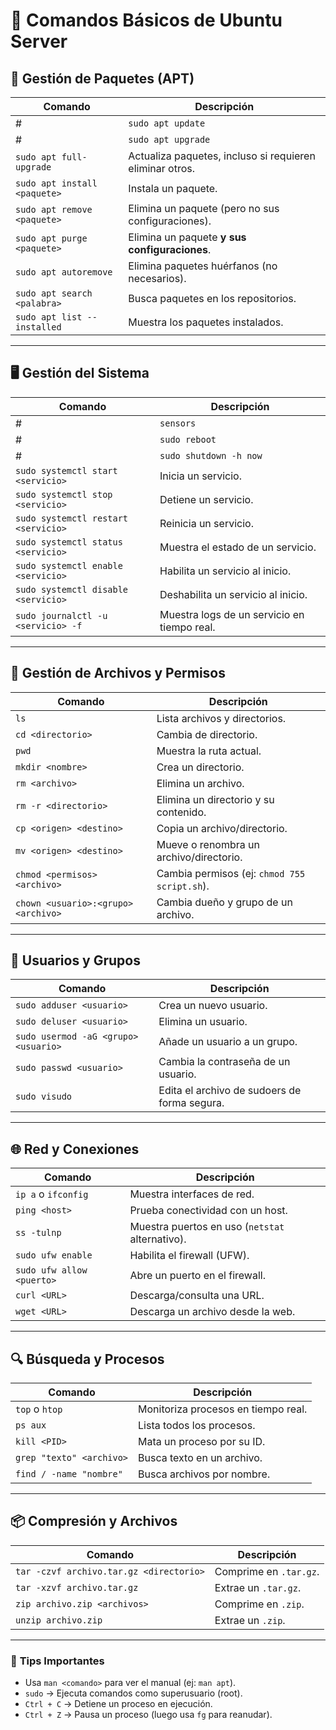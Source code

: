 # 📜 Comandos Básicos de Ubuntu Server

## 🔄 **Gestión de Paquetes (APT)**
| Comando | Descripción |
|---------|-------------|
# | `sudo apt update` | Actualiza la lista de paquetes disponibles. |  
# | `sudo apt upgrade` | Actualiza los paquetes instalados. |  
| `sudo apt full-upgrade` | Actualiza paquetes, incluso si requieren eliminar otros. |  
| `sudo apt install <paquete>` | Instala un paquete. |  
| `sudo apt remove <paquete>` | Elimina un paquete (pero no sus configuraciones). |  
| `sudo apt purge <paquete>` | Elimina un paquete **y sus configuraciones**. |  
| `sudo apt autoremove` | Elimina paquetes huérfanos (no necesarios). |  
| `sudo apt search <palabra>` | Busca paquetes en los repositorios. |  
| `sudo apt list --installed` | Muestra los paquetes instalados. |  

---

## 🖥 **Gestión del Sistema**
| Comando | Descripción |
|---------|-------------|
# | `sensors` | sudo apt install lm-sensors |  
# | `sudo reboot` | Reinicia el sistema. |  
# | `sudo shutdown -h now` | Apaga el sistema. |  
| `sudo systemctl start <servicio>` | Inicia un servicio. |  
| `sudo systemctl stop <servicio>` | Detiene un servicio. |  
| `sudo systemctl restart <servicio>` | Reinicia un servicio. |  
| `sudo systemctl status <servicio>` | Muestra el estado de un servicio. |  
| `sudo systemctl enable <servicio>` | Habilita un servicio al inicio. |  
| `sudo systemctl disable <servicio>` | Deshabilita un servicio al inicio. |  
| `sudo journalctl -u <servicio> -f` | Muestra logs de un servicio en tiempo real. |  

---

## 📂 **Gestión de Archivos y Permisos**
| Comando | Descripción |
|---------|-------------|
| `ls` | Lista archivos y directorios. |  
| `cd <directorio>` | Cambia de directorio. |  
| `pwd` | Muestra la ruta actual. |  
| `mkdir <nombre>` | Crea un directorio. |  
| `rm <archivo>` | Elimina un archivo. |  
| `rm -r <directorio>` | Elimina un directorio y su contenido. |  
| `cp <origen> <destino>` | Copia un archivo/directorio. |  
| `mv <origen> <destino>` | Mueve o renombra un archivo/directorio. |  
| `chmod <permisos> <archivo>` | Cambia permisos (ej: `chmod 755 script.sh`). |  
| `chown <usuario>:<grupo> <archivo>` | Cambia dueño y grupo de un archivo. |  

---

## 👤 **Usuarios y Grupos**
| Comando | Descripción |
|---------|-------------|
| `sudo adduser <usuario>` | Crea un nuevo usuario. |  
| `sudo deluser <usuario>` | Elimina un usuario. |  
| `sudo usermod -aG <grupo> <usuario>` | Añade un usuario a un grupo. |  
| `sudo passwd <usuario>` | Cambia la contraseña de un usuario. |  
| `sudo visudo` | Edita el archivo de sudoers de forma segura. |  

---

## 🌐 **Red y Conexiones**
| Comando | Descripción |
|---------|-------------|
| `ip a` o `ifconfig` | Muestra interfaces de red. |  
| `ping <host>` | Prueba conectividad con un host. |  
| `ss -tulnp` | Muestra puertos en uso (`netstat` alternativo). |  
| `sudo ufw enable` | Habilita el firewall (UFW). |  
| `sudo ufw allow <puerto>` | Abre un puerto en el firewall. |  
| `curl <URL>` | Descarga/consulta una URL. |  
| `wget <URL>` | Descarga un archivo desde la web. |  

---

## 🔍 **Búsqueda y Procesos**
| Comando | Descripción |
|---------|-------------|
| `top` o `htop` | Monitoriza procesos en tiempo real. |  
| `ps aux` | Lista todos los procesos. |  
| `kill <PID>` | Mata un proceso por su ID. |  
| `grep "texto" <archivo>` | Busca texto en un archivo. |  
| `find / -name "nombre"` | Busca archivos por nombre. |  

---

## 📦 **Compresión y Archivos**
| Comando | Descripción |
|---------|-------------|
| `tar -czvf archivo.tar.gz <directorio>` | Comprime en `.tar.gz`. |  
| `tar -xzvf archivo.tar.gz` | Extrae un `.tar.gz`. |  
| `zip archivo.zip <archivos>` | Comprime en `.zip`. |  
| `unzip archivo.zip` | Extrae un `.zip`. |  

---

### 📌 **Tips Importantes**
- Usa `man <comando>` para ver el manual (ej: `man apt`).  
- `sudo` → Ejecuta comandos como superusuario (root).  
- `Ctrl + C` → Detiene un proceso en ejecución.  
- `Ctrl + Z` → Pausa un proceso (luego usa `fg` para reanudar).  

